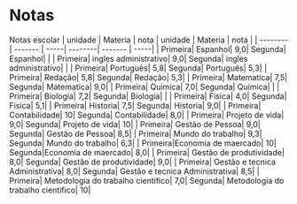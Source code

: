 # Notas
Notas escolar
| unidade | Materia | nota | unidade | Materia | nota |
| --------| ------- | -----| --------| ------- | -----|
| Primeira| Espanhol| 9,0| Segunda| Espanhol| |
| Primeira| ingles administrativo| 9,0| Segunda| ingles administrativo| |
| Primeira| Português| 5,8| Segunda| Português| 5,3|
| Primeira| Redação| 5,8| Segunda| Redação| 5,3|
| Primeira| Matematica| 7,5| Segunda| Matematica| 9,0|
| Primeira| Quimica| 7,0| Segunda| Quimica| |
| Primeira| Biologia| 7,2| Segunda| Biologia| |
| Primeira| Fisica| 4,0| Segunda| Fisica| 5,1|
| Primeira| Historia| 7,5| Segunda| Historia| 9,0|
| Primeira| Contabilidade| 10| Segunda| Contabilidade| 8,0|
| Primeira| Projeto de vida| 9,0| Segunda| Projeto de vida| 10|
| Primeira| Gestão de Pessoa| 9,0| Segunda| Gestão de Pessoa| 8,5|
| Primeira| Mundo do trabalho| 9,3| Segunda| Mundo do trabalho| 6,3|
| Primeira|Economia de maercado| 10| Segunda|Economia de maercado| 8,0|
| Primeira| Gestão de produtividade| 8,0| Segunda| Gestão de produtividade| 9,0|
| Primeira| Gestão e tecnica Administrativa| 8,0| Segunda| Gestão e tecnica Administrativa| 8,5|
| Primeira| Metodologia do trabalho cientifico| 7,0| Segunda| Metodologia do trabalho cientifico| 10|








